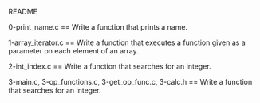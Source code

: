 README

0-print_name.c == Write a function that prints a name.

1-array_iterator.c == Write a function that executes a function given as a parameter on each element of an array.

2-int_index.c == Write a function that searches for an integer.

3-main.c, 3-op_functions.c, 3-get_op_func.c, 3-calc.h == Write a function that searches for an integer.


